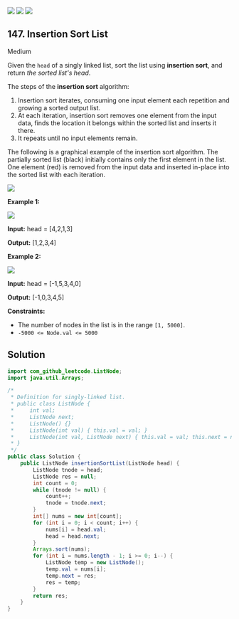 [![](https://img.shields.io/github/stars/javadev/LeetCode-in-Java?label=Stars&style=flat-square)](https://github.com/javadev/LeetCode-in-Java)
[![](https://img.shields.io/github/forks/javadev/LeetCode-in-Java?label=Fork%20me%20on%20GitHub%20&style=flat-square)](https://github.com/javadev/LeetCode-in-Java/fork)
[![](https://img.shields.io/badge/-LeetCode%20in%20Kotlin-blue?style=flat-square)](https://github.com/javadev/LeetCode-in-Kotlin)

## 147\. Insertion Sort List

Medium

Given the `head` of a singly linked list, sort the list using **insertion sort**, and return _the sorted list's head_.

The steps of the **insertion sort** algorithm:

1.  Insertion sort iterates, consuming one input element each repetition and growing a sorted output list.
2.  At each iteration, insertion sort removes one element from the input data, finds the location it belongs within the sorted list and inserts it there.
3.  It repeats until no input elements remain.

The following is a graphical example of the insertion sort algorithm. The partially sorted list (black) initially contains only the first element in the list. One element (red) is removed from the input data and inserted in-place into the sorted list with each iteration.

![](https://upload.wikimedia.org/wikipedia/commons/0/0f/Insertion-sort-example-300px.gif)

**Example 1:**

![](https://assets.leetcode.com/uploads/2021/03/04/sort1linked-list.jpg)

**Input:** head = [4,2,1,3]

**Output:** [1,2,3,4] 

**Example 2:**

![](https://assets.leetcode.com/uploads/2021/03/04/sort2linked-list.jpg)

**Input:** head = [-1,5,3,4,0]

**Output:** [-1,0,3,4,5] 

**Constraints:**

*   The number of nodes in the list is in the range `[1, 5000]`.
*   `-5000 <= Node.val <= 5000`

## Solution

```java
import com_github_leetcode.ListNode;
import java.util.Arrays;

/*
 * Definition for singly-linked list.
 * public class ListNode {
 *     int val;
 *     ListNode next;
 *     ListNode() {}
 *     ListNode(int val) { this.val = val; }
 *     ListNode(int val, ListNode next) { this.val = val; this.next = next; }
 * }
 */
public class Solution {
    public ListNode insertionSortList(ListNode head) {
        ListNode tnode = head;
        ListNode res = null;
        int count = 0;
        while (tnode != null) {
            count++;
            tnode = tnode.next;
        }
        int[] nums = new int[count];
        for (int i = 0; i < count; i++) {
            nums[i] = head.val;
            head = head.next;
        }
        Arrays.sort(nums);
        for (int i = nums.length - 1; i >= 0; i--) {
            ListNode temp = new ListNode();
            temp.val = nums[i];
            temp.next = res;
            res = temp;
        }
        return res;
    }
}
```